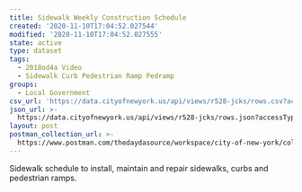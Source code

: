 ```yaml
---
title: Sidewalk Weekly Construction Schedule
created: '2020-11-10T17:04:52.027544'
modified: '2020-11-10T17:04:52.027555'
state: active
type: dataset
tags:
  - 2018od4a Video
  - Sidewalk Curb Pedestrian Ramp Pedramp
groups:
  - Local Government
csv_url: 'https://data.cityofnewyork.us/api/views/r528-jcks/rows.csv?accessType=DOWNLOAD'
json_url: >-
  https://data.cityofnewyork.us/api/views/r528-jcks/rows.json?accessType=DOWNLOAD
layout: post
postman_collection_url: >-
  https://www.postman.com/thedaydasource/workspace/city-of-new-york/collection/15909983-8dd3d0e2-2995-4ecb-b488-eb730cb0e903
---
```

Sidewalk schedule to install, maintain and repair sidewalks, curbs and pedestrian ramps.
